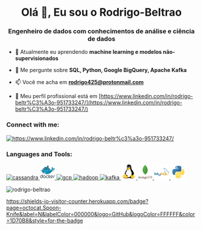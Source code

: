 <h1 align="center">Olá 👋, Eu sou o Rodrigo-Beltrao</h1>
<h3 align="center">Engenheiro de dados com conhecimentos de análise e ciência de dados</h3>

- 🌱 Atualmente eu aprendendo **machine learning e modelos não-supervisionados**

- 💬 Me pergunte sobre **SQL, Python, Google BigQuery, Apache Kafka**

- 📫 Você me acha em **rodrigo425@protonmail.com**

- 📄 Meu perfil profissional está em [https://www.linkedin.com/in/rodrigo-beltr%C3%A3o-951733247/](https://www.linkedin.com/in/rodrigo-beltr%C3%A3o-951733247/)

<h3 align="left">Connect with me:</h3>
<p align="left">
<a href="https://www.linkedin.com/in/rodrigo-beltr%C3%A3o-951733247/" target="blank"><img align="center" src="https://raw.githubusercontent.com/rahuldkjain/github-profile-readme-generator/master/src/images/icons/Social/linked-in-alt.svg" alt="https://www.linkedin.com/in/rodrigo-beltr%c3%a3o-951733247/" height="30" width="40" /></a>
</p>

<h3 align="left">Languages and Tools:</h3>
<p align="left"> <a href="https://cassandra.apache.org/" target="_blank" rel="noreferrer"> <img src="https://www.vectorlogo.zone/logos/apache_cassandra/apache_cassandra-icon.svg" alt="cassandra" width="40" height="40"/> </a> <a href="https://www.docker.com/" target="_blank" rel="noreferrer"> <img src="https://raw.githubusercontent.com/devicons/devicon/master/icons/docker/docker-original-wordmark.svg" alt="docker" width="40" height="40"/> </a> <a href="https://cloud.google.com" target="_blank" rel="noreferrer"> <img src="https://www.vectorlogo.zone/logos/google_cloud/google_cloud-icon.svg" alt="gcp" width="40" height="40"/> </a> <a href="https://hadoop.apache.org/" target="_blank" rel="noreferrer"> <img src="https://www.vectorlogo.zone/logos/apache_hadoop/apache_hadoop-icon.svg" alt="hadoop" width="40" height="40"/> </a> <a href="https://kafka.apache.org/" target="_blank" rel="noreferrer"> <img src="https://www.vectorlogo.zone/logos/apache_kafka/apache_kafka-icon.svg" alt="kafka" width="40" height="40"/> </a> <a href="https://www.linux.org/" target="_blank" rel="noreferrer"> <img src="https://raw.githubusercontent.com/devicons/devicon/master/icons/linux/linux-original.svg" alt="linux" width="40" height="40"/> </a> <a href="https://www.mongodb.com/" target="_blank" rel="noreferrer"> <img src="https://raw.githubusercontent.com/devicons/devicon/master/icons/mongodb/mongodb-original-wordmark.svg" alt="mongodb" width="40" height="40"/> </a> <a href="https://www.mysql.com/" target="_blank" rel="noreferrer"> <img src="https://raw.githubusercontent.com/devicons/devicon/master/icons/mysql/mysql-original-wordmark.svg" alt="mysql" width="40" height="40"/> </a> <a href="https://www.python.org" target="_blank" rel="noreferrer"> <img src="https://raw.githubusercontent.com/devicons/devicon/master/icons/python/python-original.svg" alt="python" width="40" height="40"/> </a> </p>

<p><img align="center" src="https://github-readme-stats.vercel.app/api/top-langs?username=rodrigo-beltrao&show_icons=true&locale=en&layout=compact" alt="rodrigo-beltrao" /></p>

https://shields-io-visitor-counter.herokuapp.com/badge?page=octocat.Spoon-Knife&label=N&labelColor=000000&logo=GitHub&logoColor=FFFFFF&color=1D70B8&style=for-the-badge
